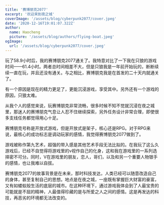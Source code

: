 ```yaml
---
title: '赛博朋克2077'
excerpt: '欢迎来到夜之城'
coverImage: '/assets/blog/cyberpunk2077/cover.jpeg'
date: '2020-12-16T19:01:07.322Z'
author:
  name: Haocheng
  picture: '/assets/blog/authors/flying-boat.jpeg'
ogImage:
  url: '/assets/blog/cyberpunk2077/cover.jpeg'
---
```


玩了58.9小时后，我的赛博朋克2077通关了。我特意对比了一下我在只狼的游戏时间——61.4小时。两者总时间相差不大，但是只狼我是一年前开始玩的，断断续续一直在玩，并且还没有通关。与之相比，赛博朋克我是在首发的二十天内就通关了。

有一个原因是现在的精力更足了，更能沉浸游戏，享受其中。另外还有一个游戏的原因，只狼太难。

从我个人的感觉来说，玩赛博朋克非常流畅，很多时候不知不觉就沉浸在夜之城里，那迷人的赛博朋克气息让人忍不住继续探索，另外任务设计非常合理，即使很多支线任务都觉得用心十足。

赛博朋克号称是开放式游戏，但是开放式是架子，核心还是RPG。对于RPG来说，最核心的成功标志是调动玩家的感情，我觉得赛博朋克2077做到了。

游戏被称作第九艺术，超强的带入感是其他艺术手段无法比拟的。在我玩了这么久游戏后，已经不自觉得将游戏里的v视作自己的化身，这和我在游戏里的一系列选择密不可分。同时，V在游戏里的朋友，恋人，哥们，以及和另一个重要人物银手的感情，也让我难以自拔。

赛博朋克2077的故事背景是在未来，那时科技发达，人类已经可以随意改造自己的身体，甚至复制自己的思想。地点是在夜之城，一座既有掌握巨大财富的豪富，又有如蝼蚁般生活的底层的城市。在这种环境下，通过游戏我体会到了人最宝贵的可能就是不屈的精神，人最值得珍藏的是与所爱之人之间的感情。这是再发达的科技，再恶劣的环境都无法改变的。
